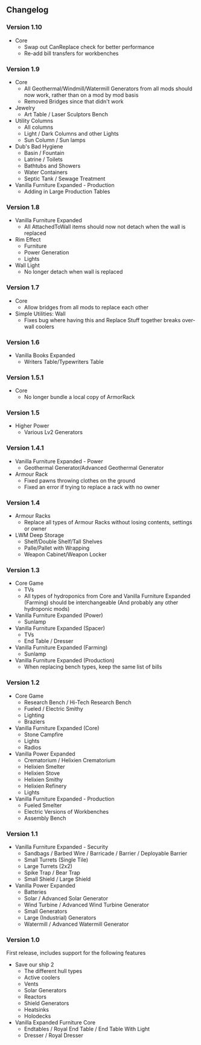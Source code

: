 ## Changelog

### Version 1.10
 - Core
   - Swap out CanReplace check for better performance
   - Re-add bill transfers for workbenches

### Version 1.9
 - Core
   - All Geothermal/Windmill/Watermill Generators from all mods should now work, rather than on a mod by mod basis
   - Removed Bridges since that didn't work
 - Jewelry
   - Art Table / Laser Sculptors Bench
 - Utility Columns
   - All columns
   - Light / Dark Columns and other Lights
   - Sun Column / Sun lamps
 - Dub's Bad Hygiene
   - Basin / Fountain
   - Latrine / Toilets
   - Bathtubs and Showers
   - Water Containers
   - Septic Tank / Sewage Treatment
 - Vanilla Furniture Expanded - Production
   - Adding in Large Production Tables

### Version 1.8
 - Vanilla Furniture Expanded
   - All AttachedToWall items should now not detach when the wall is replaced
 - Rim Effect
   - Furniture
   - Power Generation
   - Lights
 - Wall Light
   - No longer detach when wall is replaced

### Version 1.7
 - Core
   - Allow bridges from all mods to replace each other
 - Simple Utilities: Wall
   - Fixes bug where having this and Replace Stuff together breaks over-wall coolers

### Version 1.6
 - Vanilla Books Expanded
   - Writers Table/Typewriters Table

### Version 1.5.1
 - Core
   - No longer bundle a local copy of ArmorRack

### Version 1.5
 - Higher Power
   - Various Lv2 Generators

### Version 1.4.1
 - Vanilla Furniture Expanded - Power
   - Geothermal Generator/Advanced Geothermal Generator
 - Armour Rack
   - Fixed pawns throwing clothes on the ground
   - Fixed an error if trying to replace a rack with no owner

### Version 1.4
 - Armour Racks
   - Replace all types of Armour Racks without losing contents, settings or owner
 - LWM Deep Storage
   - Shelf/Double Shelf/Tall Shelves
   - Palle/Pallet with Wrapping
   - Weapon Cabinet/Weapon Locker

### Version 1.3
 - Core Game
   - TVs
   - All types of hydroponics from Core and Vanilla Furniture Expanded (Farming) should be interchangeable (And probably any other hydroponic mods)
 - Vanilla Furniture Expanded (Power)
   - Sunlamp
 - Vanilla Furniture Expanded (Spacer)
   - TVs
   - End Table / Dresser
 - Vanilla Furniture Expanded (Farming)
   - Sunlamp
 - Vanilla Furniture Expanded (Production)
   - When replacing bench types, keep the same list of bills

### Version 1.2
 - Core Game
   - Research Bench / Hi-Tech Research Bench
   - Fueled / Electric Smithy
   - Lighting
   - Braziers
 - Vanilla Furniture Expanded (Core)
   - Stone Campfire
   - Lights
   - Radios
 - Vanilla Power Expanded
   - Crematorium / Helixien Crematorium
   - Helixien Smelter
   - Helixien Stove
   - Helixien Smithy
   - Helixien Refinery
   - Lights
 - Vanilla Furniture Expanded - Production
   - Fueled Smelter
   - Electric Versions of Workbenches
   - Assembly Bench

### Version 1.1
 - Vanilla Furniture Expanded - Security
   - Sandbags / Barbed Wire / Barricade / Barrier / Deployable Barrier
   - Small Turrets (Single Tile)
   - Large Turrets (2x2)
   - Spike Trap / Bear Trap
   - Small Shield / Large Shield
 - Vanilla Power Expanded
   - Batteries
   - Solar / Advanced Solar Generator
   - Wind Turbine / Advanced Wind Turbine Generator
   - Small Generators
   - Large (Industrial) Generators
   - Watermill / Advanced Watermill Generator

### Version 1.0
First release, includes support for the following features
 - Save our ship 2
    - The different hull types
    - Active coolers
    - Vents
    - Solar Generators
    - Reactors
    - Shield Generators
    - Heatsinks
    - Holodecks
 - Vanilla Expanded Furniture Core
   - Endtables / Royal End Table / End Table With Light
   - Dresser / Royal Dresser